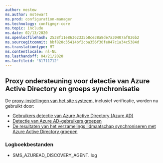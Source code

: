 ```yaml
---
author: mestew
ms.author: mstewart
ms.prod: configuration-manager
ms.technology: configmgr-core
ms.topic: include
ms.date: 02/13/2020
ms.openlocfilehash: 2538f11e86362335b8ce38a8de7a30407af826b2
ms.sourcegitcommit: bbf820c35414bf2cba356f30fe047c1a34c5384d
ms.translationtype: MT
ms.contentlocale: nl-NL
ms.lasthandoff: 04/21/2020
ms.locfileid: "81711712"
---
```

## <a name="proxy-support-for-azure-active-directory-discovery-and-group-sync"></a><a name="bkmk_aad"></a>Proxy ondersteuning voor detectie van Azure Active Directory en groeps synchronisatie

<!--5913817-->
De [proxy-instellingen van het site systeem](../../../../plan-design/network/proxy-server-support.md), inclusief verificatie, worden nu gebruikt door:

- [Gebruikers detectie van Azure Active Directory (Azure AD)](../../../../servers/deploy/configure/about-discovery-methods.md#azureaddisc)
- [Detectie van Azure AD-gebruikers groepen](../../../../servers/deploy/configure/about-discovery-methods.md#bkmk_azuregroupdisco)
- [De resultaten van het verzamelings lidmaatschap synchroniseren met Azure Active Directory groepen](../../../../clients/manage/collections/create-collections.md#bkmk_aadcollsync)

### <a name="log-files"></a>Logboekbestanden

- SMS_AZUREAD_DISCOVERY_AGENT. log
